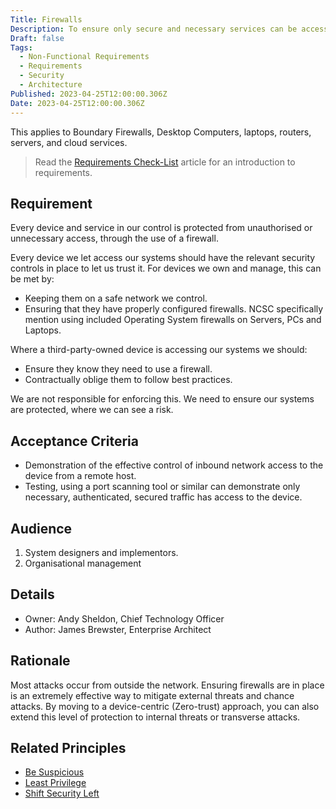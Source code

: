 ```yaml
---
Title: Firewalls
Description: To ensure only secure and necessary services can be accessed from the internet
Draft: false
Tags:
  - Non-Functional Requirements
  - Requirements
  - Security
  - Architecture
Published: 2023-04-25T12:00:00.306Z
Date: 2023-04-25T12:00:00.306Z
---
```


This applies to Boundary Firewalls, Desktop Computers, laptops, routers, servers, and cloud services.

> Read the [Requirements Check-List](xref:requirements-checklist) article for an introduction to requirements.

## Requirement

Every device and service in our control is protected from unauthorised or unnecessary access, through the use of a firewall.

Every device we let access our systems should have the relevant security controls in place to let us trust it. For devices we own and manage, this can be met by:

* Keeping them on a safe network we control.
* Ensuring that they have properly configured firewalls. NCSC specifically mention using included Operating System firewalls on Servers, PCs and Laptops.

Where a third-party-owned device is accessing our systems we should:

* Ensure they know they need to use a firewall.
* Contractually oblige them to follow best practices.

We are not responsible for enforcing this. We need to ensure our systems are protected, where we can see a risk.

## Acceptance Criteria

* Demonstration of the effective control of inbound network access to the device from a remote host.
* Testing, using a port scanning tool or similar can demonstrate only necessary, authenticated, secured traffic has access to the device.

## Audience

  1. System designers and implementors.
  2. Organisational management

## Details

* Owner: Andy Sheldon, Chief Technology Officer
* Author: James Brewster, Enterprise Architect

## Rationale

Most attacks occur from outside the network. Ensuring firewalls are in place is an extremely effective way to mitigate external threats and chance attacks. By moving to a device-centric (Zero-trust) approach, you can also extend this level of protection to internal threats or transverse attacks.

## Related Principles

* [Be Suspicious](xref:be-suspicious)
* [Least Privilege](xref:least-privilege)
* [Shift Security Left](xref:shift-security-left)
